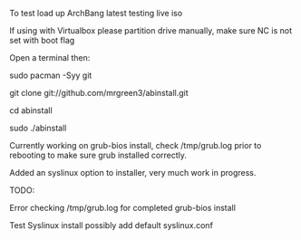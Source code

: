 To test load up ArchBang latest testing live iso 

If using with Virtualbox please partition drive manually, make sure NC is not set with boot flag

Open a terminal then:

sudo pacman -Syy git

git clone git://github.com/mrgreen3/abinstall.git 

cd abinstall

sudo ./abinstall

Currently working on grub-bios install, check /tmp/grub.log prior to 
rebooting to make sure grub installed correctly.

Added an syslinux option to installer, very much work in progress.

TODO:

Error checking /tmp/grub.log for completed grub-bios install

Test Syslinux install possibly add default syslinux.conf


